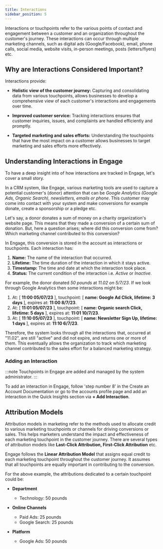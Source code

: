 ```yaml
---
title: Interactions
sidebar_position: 5
---
```


Interactions or touchpoints refer to the various points of contact and engagement between a customer and an organization throughout the customer's journey. These interactions can occur through multiple marketing channels, such as digital ads (Google/Facebook), email, phone calls, social media, website visits, in-person meetings, posts (letters/flyers) etc.

## Why are Interactions Considered Important?

Interactions provide:

- **Holistic view of the customer journey:** Capturing and consolidating data from various touchpoints, allows businesses to develop a comprehensive view of each customer's interactions and engagements over time.

- **Improved customer service:** Tracking interactions ensures that customer inquiries, issues, and complaints are handled efficiently and promptly.

- **Targeted marketing and sales efforts:** Understanding the touchpoints that have the most impact on a customer allows businesses to target marketing and sales efforts more effectively.

## Understanding Interactions in Engage

To have a deep insight into of how interactions are tracked in Engage, let's cover a small story. 

In a CRM system, like Engage, various marketing tools are used to capture a potential customer's (donor) attention that can be *Google Analytics (Google Ads, Organic Search), newsletters, emails or phone*. This customer may come into contact with your system and make conversions for example donate, create a sponsorship or a pledge etc. 

Let's say, a donor donates a sum of money on a charity organization's website page. This means that they made a conversion of a certain sum of donation. But, here a question arises; where did this conversion come from? Which marketing channel contributed to this conversion? 

In Engage, this conversion is stored in the account as interactions or touchpoints. Each interaction has:

1. **Name:** The name of the interaction that occurred.
2. **Lifetime:** The time duration of the interaction in which it stays active.
3. **Timestamp:** The time and date at which the interaction took place.
4. **Status:** The current condition of the interaction i.e. *Active* or *Inactive*. 

For example, the donor donated *50 pounds* at *11.02 on 5/7/23*. If we look through Google Analytics then some interactions might be:

1. At: [ **11:00 05/07/23** ], touchpoint: [ **name: Google Ad Click, lifetime: 3 days** ], expires at: **11:00 8/7/23**.
2. At: [ **11:01 05/07/23** ], touchpoint: [ **name: Organic search Click, lifetime: 5 days** ], expires at: **11:01 10/7/23**.
3. At: [ **11:10 05/07/23** ], touchpoint: [ **name: Newsletter Sign Up, lifetime: 1 days** ], expires at: **11:10 6/7/23**.

Therefore, the system looks through all the interactions that, occurred at "11.02", are still "active" and did not expire, and returns one or more of them. This eventually allows the organization to track which marketing channel contributed to the sales effort for a balanced marketing strategy. 

### Adding an Interaction

:::note
Touchpoints in Engage are added and managed by the system administrator.
:::

To add an interaction in Engage, follow 'step number 8' in the Create an Account Documentation or go to the accounts profile page and add an interaction in the Quick Insights section via **+ Add Interaction**. 

## Attribution Models

Attribution models in marketing refer to the methods used to allocate credit to various marketing touchpoints or channels for driving conversions or sales. This helps marketers understand the impact and effectiveness of each marketing touchpoint in the customer journey. There are several types of attribution models like **Last-Click Attribution, First-Click Attribution** etc. 

Engage follows the **Linear Attribution Model** that assigns equal credit to each marketing touchpoint throughout the customer journey. It assumes that all touchpoints are equally important in contributing to the conversion.

For the above example, the attributions dedicated to a certain touchpoint could be:

- **Department** 
    - Technology: 50 pounds

- **Online Channels** 
    - Paid Ads: 25 pounds 
    - Google Search: 25 pounds

- **Platform**
    - Google Ads: 50 pounds